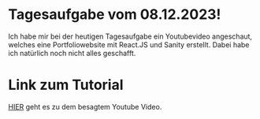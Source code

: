 # Tagesaufgabe vom 08.12.2023!

Ich habe mir bei der heutigen Tagesaufgabe ein Youtubevideo angeschaut, welches eine Portfoliowebsite mit React.JS und Sanity erstellt. 
Dabei habe ich natürlich noch nicht alles geschafft. 


# Link zum Tutorial

[HIER](https://youtu.be/3HNyXCPDQ7Q?si=LNAvQd-g1Bzolrwt) geht es zu dem besagtem Youtube Video.

